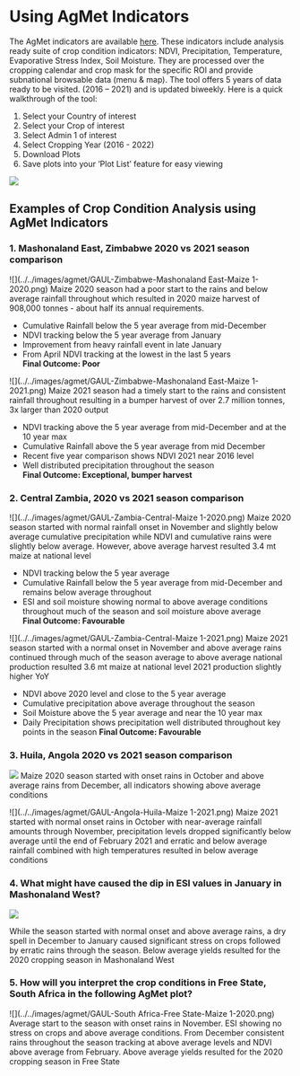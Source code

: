 # Using AgMet Indicators

The AgMet indicators are available [here](https://cropmonitor.org/tools/agmet/
). These indicators include analysis ready suite of crop condition indicators: NDVI, Precipitation, Temperature, 
Evaporative Stress Index, Soil Moisture. They are processed over the cropping calendar and crop mask for the specific ROI and provide subnational browsable data (menu & map). 
The tool offers 5 years of data ready to be visited. (2016 – 2021) and is updated biweekly. Here is a quick walkthrough of the tool:

1. Select your Country of interest 
2. Select your Crop of interest 
3. Select Admin 1 of interest 
4. Select Cropping Year (2016 - 2022)
5. Download Plots  
6. Save plots into your ‘Plot List’ feature for easy viewing

![](../../images/agmet/agmet_walkthrough.png)

## Examples of Crop Condition Analysis using AgMet Indicators

### 1. Mashonaland East, Zimbabwe 2020 vs 2021 season comparison 

![](../../images/agmet/GAUL-Zimbabwe-Mashonaland East-Maize 1-2020.png)
Maize 2020 season had a poor start to the rains and below average rainfall throughout which resulted in 2020 maize harvest of 908,000 tonnes - about half its annual requirements.   
* Cumulative Rainfall below the 5 year average from mid-December
* NDVI tracking below the 5 year average from January 
* Improvement from heavy rainfall event in late January
* From April NDVI tracking at the lowest in the last 5 years  
**Final Outcome: Poor**

![](../../images/agmet/GAUL-Zimbabwe-Mashonaland East-Maize 1-2021.png)
Maize 2021 season had a timely start to the rains and consistent rainfall throughout resulting in a bumper harvest of over 2.7 million tonnes, 3x larger than 2020 output

* NDVI tracking above the 5 year average from mid-December and at the 10 year max
* Cumulative Rainfall above the 5 year average from mid December 
* Recent five year comparison shows NDVI  2021 near 2016 level 
* Well distributed precipitation throughout the season  
**Final Outcome: Exceptional, bumper harvest**


### 2. Central Zambia, 2020 vs 2021 season comparison

![](../../images/agmet/GAUL-Zambia-Central-Maize 1-2020.png)
Maize 2020 season started with normal rainfall onset in November and slightly below average cumulative precipitation while NDVI and cumulative rains were slightly below average. However, above average harvest resulted 3.4 mt maize at national level
* NDVI tracking below the 5 year average 
* Cumulative Rainfall below the 5 year average from mid-December and remains below average throughout 
* ESI and soil moisture showing normal to above average conditions throughout much of the season and soil moisture above average   
**Final Outcome: Favourable**

![](../../images/agmet/GAUL-Zambia-Central-Maize 1-2021.png)
Maize 2021 season started with a normal onset in November and above average rains continued through much of the season average to above average national production resulted 3.6 mt maize at national level 
2021 production slightly higher YoY
* NDVI above 2020 level and close to the 5 year average
* Cumulative precipitation above average throughout the season 
* Soil Moisture above the 5 year average and near the 10 year max
* Daily Precipitation  shows precipitation well distributed throughout key points in the season
**Final Outcome: Favourable** 

### 3. Huila, Angola 2020 vs 2021 season comparison
![](../../images/agmet/GAUL_Angola_Huila_Maize_1_2020.jpg)
Maize 2020 season started with onset rains in October and above average rains from December, all indicators showing above average conditions

![](../../images/agmet/GAUL-Angola-Huila-Maize 1-2021.png)
Maize 2021 started with normal onset rains in October with near-average rainfall amounts through November, precipitation levels dropped significantly below average until the end of February 2021 and erratic and below average rainfall combined with high temperatures resulted in below average conditions 

### 4. What might have caused the dip in ESI values in January in Mashonaland West?
![](../../images/agmet/GAUL_Zimbabwe_Mashonaland_West_Maize_1_2020.png)

While the season started with normal onset and above average rains, a dry spell in December to January caused significant stress on crops followed by erratic rains through the season. Below average yields resulted for the 2020 cropping season in Mashonaland West

### 5. How will you interpret the crop conditions in Free State, South Africa in the following AgMet plot?

![](../../images/agmet/GAUL-South Africa-Free State-Maize 1-2020.png)
Average start to the season with onset rains in November. ESI showing no stress on crops and above average conditions. From December consistent rains throughout the season tracking at above average levels and NDVI above average from February. Above average yields resulted for the 2020 cropping season in Free State 
